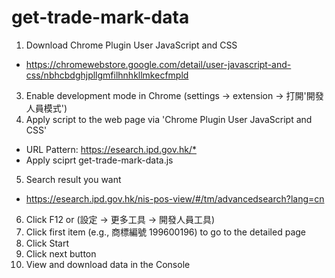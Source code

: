 # get-trade-mark-data

1. Download Chrome Plugin User JavaScript and CSS
- <https://chromewebstore.google.com/detail/user-javascript-and-css/nbhcbdghjpllgmfilhnhkllmkecfmpld>
3. Enable development mode in Chrome (settings -> extension -> 打開'開發人員模式')
4. Apply script to the web page via 'Chrome Plugin User JavaScript and CSS'
- URL Pattern: <https://esearch.ipd.gov.hk/*>
- Apply sciprt get-trade-mark-data.js
5. Search result you want
- https://esearch.ipd.gov.hk/nis-pos-view/#/tm/advancedsearch?lang=cn
6. Click F12 or (設定 -> 更多工具 -> 開發人員工具)
7. Click first item (e.g., 商標編號 199600196) to go to the detailed page
8. Click Start
10. Click next button
11. View and download data in the Console
